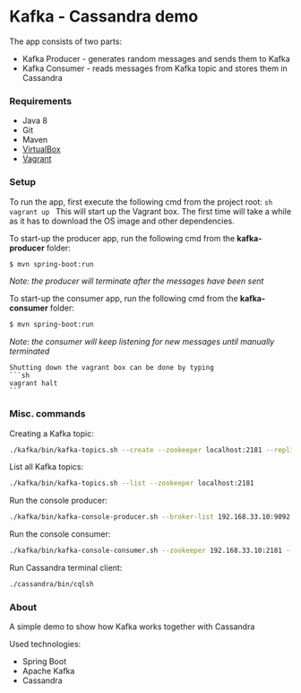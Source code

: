 Kafka - Cassandra demo
==========

The app consists of two parts: 

   - Kafka Producer - generates random messages and sends them to Kafka
   - Kafka Consumer - reads messages from Kafka topic and stores them in Cassandra

### Requirements

   - Java 8
   - Git
   - Maven
   - [VirtualBox]
   - [Vagrant]

### Setup

To run the app, first execute the following cmd from the project root:
	```sh
	vagrant up
	```
	This will start up the Vagrant box. The first time will take a while as it has to download the OS image and other dependencies.
  
  To start-up the producer app, run the following cmd from the **kafka-producer** folder: 
  ```sh
  $ mvn spring-boot:run
  ```
  _Note: the producer will terminate after the messages have been sent_
  
  To start-up the consumer app, run the following cmd from the **kafka-consumer** folder: 
  ```sh
  $ mvn spring-boot:run
  ```
  _Note: the consumer will keep listening for new messages until manually terminated_
  
	Shutting down the vagrant box can be done by typing
	```sh
	vagrant halt
	```


### Misc. commands

Creating a Kafka topic: 
```sh
./kafka/bin/kafka-topics.sh --create --zookeeper localhost:2181 --replication-factor 1 --partitions 1 --topic myTopic
```

List all Kafka topics:
```sh
./kafka/bin/kafka-topics.sh --list --zookeeper localhost:2181
```

Run the console producer:
```sh
./kafka/bin/kafka-console-producer.sh --broker-list 192.168.33.10:9092 --topic myTopic
```

Run the console consumer:
```sh
./kafka/bin/kafka-console-consumer.sh --zookeeper 192.168.33.10:2181 --topic myTopic --from-beginning
```

Run Cassandra terminal client: 
```sh
./cassandra/bin/cqlsh
```

### About

A simple demo to show how Kafka works together with Cassandra

Used technologies: 

 - Spring Boot
 - Apache Kafka
 - Cassandra


[VirtualBox]:https://www.virtualbox.org/
[Vagrant]:https://www.vagrantup.com/
